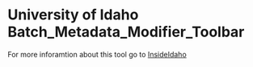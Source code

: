 University of Idaho Batch_Metadata_Modifier_Toolbar
============================
For more inforamtion about this tool go to [InsideIdaho](http://cloud.insideidaho.org/HelpDocs/batch_metadata_modifier_tool.html)
